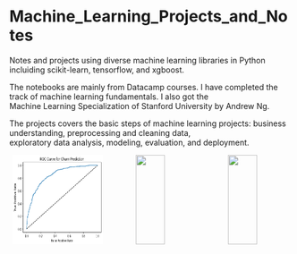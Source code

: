 # Machine_Learning_Projects_and_Notes
Notes and projects using diverse machine learning libraries in Python incluiding scikit-learn, tensorflow, and xgboost.  

The notebooks are mainly from Datacamp courses. I have completed the track of machine learning fundamentals. I also got the  
Machine Learning Specialization of Stanford University by Andrew Ng.     
  
The projects covers the basic steps of machine learning projects: business understanding, preprocessing and cleaning data,   
exploratory data analysis, modeling, evaluation, and deployment.

<div class="row">
  <div class="column" align="center">
    <img src="https://github.com/cmuro27/Machine_Learning_Projects_and_Notes/blob/main/datasets/roc_curve_churn.png" height="160" style="width:32%">
    <img src="https://raw.githubusercontent.com/cmuro27/Machine_Learning_Projects_and_Notes/blob/main/datasets/knn_accuracy.png" height="160" style="width:32%">
    <img src="https://raw.githubusercontent.com/cmuro27/Machine_Learning_Projects_and_Notes/blob/main/datasets/loss_function_9.png" height="160" style="width:32%">
  </div>
</div> 


